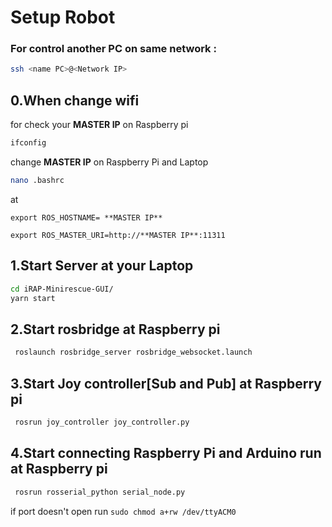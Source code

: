 # Setup Robot
### For control another PC on same network :
  ```bash
  ssh <name PC>@<Network IP>
  ```
## 0.When change wifi
for check your **MASTER IP** on Raspberry pi
  ```bash
  ifconfig
  ```
  change **MASTER IP** on Raspberry Pi and Laptop
  ```bash
  nano .bashrc
  ```
  at
  
  `export ROS_HOSTNAME= **MASTER IP**`
  
  `export ROS_MASTER_URI=http://**MASTER IP**:11311`

## 1.Start Server at your Laptop

  ```bash
  cd iRAP-Minirescue-GUI/
  yarn start
  ```
## 2.Start rosbridge at Raspberry pi
 ```bash
  roslaunch rosbridge_server rosbridge_websocket.launch
  ```
## 3.Start Joy controller[Sub and Pub] at Raspberry pi
 ```bash
  rosrun joy_controller joy_controller.py
  ```
## 4.Start connecting Raspberry Pi and Arduino run at Raspberry pi
 ```bash
  rosrun rosserial_python serial_node.py
  ```
if port doesn't open run `sudo chmod a+rw /dev/ttyACM0`
